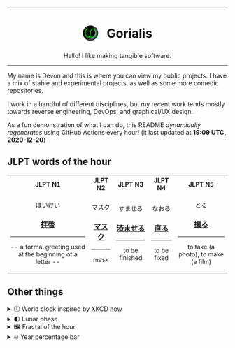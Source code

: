 ***

<h1 align="center">
<sub>
    <img src="readme/resources/avatar.png" height="36">
</sub>
&nbsp;
Gorialis
</h1>
<p align="center">
Hello! I like making tangible software.
</p>

***

My name is Devon and this is where you can view my public projects. I have a mix of stable and experimental projects, as well as some more comedic repositories.

I work in a handful of different disciplines, but my recent work tends mostly towards reverse engineering, DevOps, and graphical/UX design.

As a fun demonstration of what I can do, this README *dynamically regenerates* using GitHub Actions every hour! (it last updated at **19:09 UTC, 2020-12-20**)

<h2>JLPT words of the hour</h2>
<table>
    <tr>
        <th>JLPT N1</th>
        <th>JLPT N2</th>
        <th>JLPT N3</th>
        <th>JLPT N4</th>
        <th>JLPT N5</th>
    </tr>
    <tr>
        <td>
            <p align="center">はいけい</p>
            <h3 align="center"><b><a href="https://jisho.org/search/%E6%8B%9D%E5%95%93">拝啓</a></b></h3>
            <hr>
            <p align="center">-- a formal greeting used at the beginning of a letter --</p>
        </td>
        <td>
            <p align="center">マスク</p>
            <h3 align="center"><b><a href="https://jisho.org/search/%E3%83%9E%E3%82%B9%E3%82%AF">マスク</a></b></h3>
            <hr>
            <p align="center">mask</p>
        </td>
        <td>
            <p align="center">すませる</p>
            <h3 align="center"><b><a href="https://jisho.org/search/%E6%B8%88%E3%81%BE%E3%81%9B%E3%82%8B">済ませる</a></b></h3>
            <hr>
            <p align="center">to be finished</p>
        </td>
        <td>
            <p align="center">なおる</p>
            <h3 align="center"><b><a href="https://jisho.org/search/%E7%9B%B4%E3%82%8B">直る</a></b></h3>
            <hr>
            <p align="center">to be fixed</p>
        </td>
        <td>
            <p align="center">とる</p>
            <h3 align="center"><b><a href="https://jisho.org/search/%E6%92%AE%E3%82%8B">撮る</a></b></h3>
            <hr>
            <p align="center">to take (a photo),<wbr> to make (a film)</p>
        </td>
    </tr>
</table>

<h2>Other things</h2>
<details>
<summary>🕖  World clock inspired by <a href="https://xkcd.com/now">XKCD now</a></summary>

> <img src="generated/now.png" width="512">

</details>
<details>
<summary>🌓 Lunar phase</summary>

The moon is approximately 22.76% through its phase (First Quarter).

</details>
<details>
<summary>&#x1f5bc; Fractal of the hour</summary>

> <img src="generated/fractal.png" width="512">

</details>
<details>
<summary>&#x23f2; Year percentage bar</summary>
<pre><code>2020 [███████████████████▁] 96.94%</code></pre>
</details>
